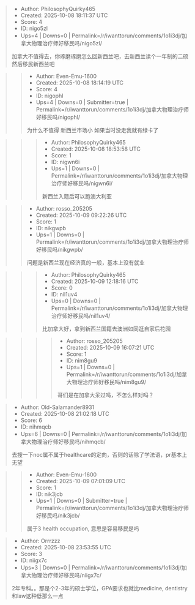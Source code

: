 > - Author: PhilosophyQuirky465
> - Created: 2025-10-08 18:11:37 UTC
> - Score: 4
> - ID: nigo5zl
> - Ups=4 | Downs=0 | Permalink=/r/iwanttorun/comments/1o1i3dj/加拿大物理治疗师好移民吗/nigo5zl/
>
> 加拿大不值得去，你琢磨琢磨怎么回新西兰吧，去新西兰读个一年制的二硕然后移民新西兰吧

>> - Author: Even-Emu-1600
>> - Created: 2025-10-08 18:14:19 UTC
>> - Score: 4
>> - ID: nigophl
>> - Ups=4 | Downs=0 | Submitter=true | Permalink=/r/iwanttorun/comments/1o1i3dj/加拿大物理治疗师好移民吗/nigophl/
>>
>> 为什么不值得 新西兰市场小 如果当时没走我就有绿卡了

>>> - Author: PhilosophyQuirky465
>>> - Created: 2025-10-08 18:53:58 UTC
>>> - Score: 1
>>> - ID: nigwn6i
>>> - Ups=1 | Downs=0 | Permalink=/r/iwanttorun/comments/1o1i3dj/加拿大物理治疗师好移民吗/nigwn6i/
>>>
>>> 新西兰入籍后可以跑澳大利亚

>> - Author: rosso_205205
>> - Created: 2025-10-09 09:22:26 UTC
>> - Score: 1
>> - ID: nikgwpb
>> - Ups=1 | Downs=0 | Permalink=/r/iwanttorun/comments/1o1i3dj/加拿大物理治疗师好移民吗/nikgwpb/
>>
>> 问题是新西兰现在经济真的一般，基本上没有就业

>>> - Author: PhilosophyQuirky465
>>> - Created: 2025-10-09 12:18:16 UTC
>>> - Score: 0
>>> - ID: nil1uv4
>>> - Ups=0 | Downs=0 | Permalink=/r/iwanttorun/comments/1o1i3dj/加拿大物理治疗师好移民吗/nil1uv4/
>>>
>>> 比加拿大好，拿到新西兰国籍去澳洲如同逛自家后花园

>>>> - Author: rosso_205205
>>>> - Created: 2025-10-09 16:07:21 UTC
>>>> - Score: 1
>>>> - ID: nim8gu9
>>>> - Ups=1 | Downs=0 | Permalink=/r/iwanttorun/comments/1o1i3dj/加拿大物理治疗师好移民吗/nim8gu9/
>>>>
>>>> 哥们是在加拿大呆过吗，不怎么样对吗？

> - Author: Old-Salamander8931
> - Created: 2025-10-08 21:02:18 UTC
> - Score: 6
> - ID: nihmqcb
> - Ups=6 | Downs=0 | Permalink=/r/iwanttorun/comments/1o1i3dj/加拿大物理治疗师好移民吗/nihmqcb/
>
> 去搜一下noc属不属于healthcare的定向，否则的话除了学法语，pr基本上无望

>> - Author: Even-Emu-1600
>> - Created: 2025-10-09 07:01:09 UTC
>> - Score: 1
>> - ID: nik3jcb
>> - Ups=1 | Downs=0 | Submitter=true | Permalink=/r/iwanttorun/comments/1o1i3dj/加拿大物理治疗师好移民吗/nik3jcb/
>>
>> 属于3 health occupation,
>> 意思是容易移民是吗

> - Author: Orrrzzz
> - Created: 2025-10-08 23:53:55 UTC
> - Score: 3
> - ID: niigx7c
> - Ups=3 | Downs=0 | Permalink=/r/iwanttorun/comments/1o1i3dj/加拿大物理治疗师好移民吗/niigx7c/
>
> 2年专科。。那是个2-3年的硕士学位，GPA要求也就比medicine, dentistry和law这种低那么一点
